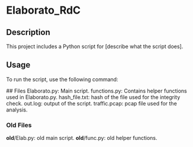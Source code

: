 # Elaborato_RdC

## Description
This project includes a Python script for [describe what the script does].

## Usage
To run the script, use the following command:

## Files
Elaborato.py: Main script.
functions.py: Contains helper functions used in Elaborato.py.
hash_file.txt: hash of the file used for the integrity check.
out.log: output of the script.
traffic.pcap: pcap file used for the analysis.

### Old Files
__old__/Elab.py: old main script.
__old__/func.py: old helper functions.
